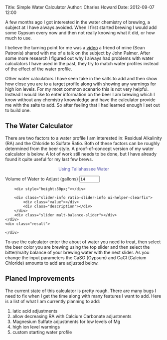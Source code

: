 Title: Simple Water Calculator
Author: Charles Howard
Date: 2012-09-07 12:00


A few months ago I got interested in the water chemistry of brewing, a subject at I have always avoided. When I first started brewing I would add some Gypsum every now and then not really knowing what it did, or how much to use.  

I believe the turning point for me was a 
[video](http://www.northernbrewer.com/connect/2012/06/john-palmer-on-residual-alkalinity-brewing-water/)
a friend of mine (Sean Patronis) shared with me of a talk on the subject by John Palmer.
After some more research I figured out why I always had problems with water calculators I have used in the past, they try to match water profiles instead of the effect of the water profile.  

Other water calculators I have seen take in the salts to add and then show how close you are to a target profile along with showing any warnings for high ion levels. For my most common scenario this is not very helpful.  Instead I would like to enter information on the beer I am brewing which I know without any chemistry knownledge and have the calculator provide me with the salts to add.  So after feeling that I had learned enough I set out to build one.

## The Water Calculator

There are two factors to a water profile I am interested in: Residual Alkalinity (RA) and the Chloride to Sulfate Ratio.  Both of these factors can be roughly determined from the beer style.  A proof-of-concept version of my water calculator is below.  A lot of work still needs to be done, but I have already found it quite useful for my last few brews.

<div class="simple-water-calculator">
	<div style="text-align:center;color:#55a;margin:1em 0;">Using Tallahassee Water</div>
	<div>
		<label>Volume of Water to Adjust (gallons)</label>
		<input name="volume" type="text" size="5" value="14" />
	</div>
	<div class="water-selection"></div>
	<div class="sliders">
		<div class="slider-info srm-slider-info ui-helper-clearfix">
			<div class="srm-value"></div>
			<div class="ra-value"></div>
			<div class="srm-color"></div>
		</div>
		<div class="slider srm-slider"></div>

		<div style="height:50px;"></div>

		<div class="slider-info ratio-slider-info ui-helper-clearfix">
			<div class="value"></div>
			<div class="description"></div>
		</div>
		<div class="slider malt-balance-slider"></div>
	</div>
	<div class="result">

	</div>
</div>
<link rel="stylesheet" href="simple-water-calculator-alpha/simpleWater.css?v=1.0">
<script src="lib/jquery-1.7.2.min.js"></script>
<script src="lib/jquery-ui-1.8.21.min.js"></script>
<script src="lib/jquery.tmpl.min.js"></script>
<link rel="stylesheet" href="lib/Aristo.css">
<script src="simple-water-calculator-alpha/brewcalc.js"></script>
<script src="simple-water-calculator-alpha/simpleWater.js"></script>
<script id="waterProfileForm" type="text/x-jquery-tmpl">
	<form>
		<label></label>
		<input>
	</form>
</script>

To use the calculator enter the about of water you need to treat, then select the beer color you are brewing using the top slider and then select the bitter/malty balance of your brewing water with the next slider. As you change the input parameters the CaSO (Gypsum) and CaCl (Calcium Chloride) amounts to add are adjusted below.


## Planed Improvements

The current state of this calculator is pretty rough.  There are many bugs I need to fix when I get the time along with many features I want to add.  Here is a list of what I am currently planning to add:

1. latic acid adjustments
1. allow decreasing RA with Calcium Carbonate adjustments
1. Magnesium Sulfate adjustments for low levels of Mg
1. high ion level warnings
1. custom starting water profile
